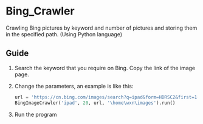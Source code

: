 # Bing_Crawler
Crawling Bing pictures by keyword and number of pictures and storing them in the specified path. (Using Python language)

## Guide

1. Search the keyword that you require on Bing. Copy the link of the image page.

2. Change the parameters, an example is like this:

   ```python
   url = 'https://cn.bing.com/images/search?q=ipad&form=HDRSC2&first=1&tsc=ImageBasicHover'
   BingImageCrawler('ipad', 20, url, '\home\wxn\images').run()
   ```

3. Run the program

